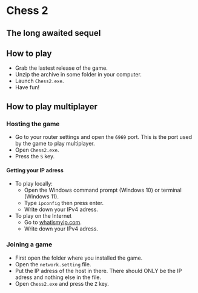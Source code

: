 # Chess 2
## The long awaited sequel

## How to play

- Grab the lastest release of the game.
- Unzip the archive in some folder in your computer.
- Launch `Chess2.exe`.
- Have fun!

## How to play multiplayer

### Hosting the game

- Go to your router settings and open the `6969` port. This is the port used by the game to play multiplayer.
- Open `Chess2.exe`.
- Press the `S` key.

#### Getting your IP adress

- To play locally:
    - Open the Windows command prompt (Windows 10) or terminal (Windows 11).
    - Type `ipconfig` then press enter. 
    - Write down your IPv4 adress.
- To play on the Internet
    - Go to [whatismyip.com](https://whatismyipaddress.com/).
    - Write down your IPv4 adress.

### Joining a game

- First open the folder where you installed the game.
- Open the `network.setting` file.
- Put the IP adress of the host in there. There should ONLY be the IP adress and nothing else in the file.
- Open `Chess2.exe` and press the `Z` key.
